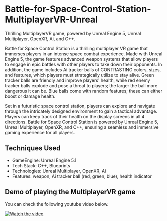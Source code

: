 # Battle-for-Space-Control-Station-MultiplayerVR-Unreal
Thrilling MultiplayerVR game, powered by Unreal Engine 5, Unreal Multiplayer, OpenXR, Ai, and C++.

Battle for Space Control Station is a thrilling multiplayer VR game that immerses players in an intense space combat experience. 
Made with Unreal Engine 5, the game features advanced weapon systems that allow players to engage in epic battles with other players to take down their opponents. 
In addition, the game includes Ai tracker balls of CONTRASTING colors, sizes, and features, which players must strategically utilize to stay alive. 
Green tracker balls are friendly and improve players' health, while red enemy tracker balls explode and pose a threat to players; 
the larger the ball more dangerous it can be. Blue balls come with random features; these can either boost or damage health.

Set in a futuristic space control station, players can explore and navigate through the intricately designed environment to gain a tactical advantage. 
Players can keep track of their health on the display screens in all 4 directions. 
Battle for Space Control Station is powered by Unreal Engine 5, Unreal Multiplayer, OpenXR, and C++, ensuring a seamless and immersive gaming experience for all players.

## Techniques Used
* GameEngine: Unreal Engine 5.1
* Tech Stack: C++, Blueprints
* Technologies: Unreal Multiplayer, OpenXR, Ai
* Features: weapon, Ai tracker ball (red, green, blue), health indicator 

## Demo of playing the MultiplayerVR game
You can check the following youtube video below.


[![Watch the video](https://yt-embed.live/embed?v=utY9Y-yABlo)](https://youtu.be/utY9Y-yABlo "Watch the video")

